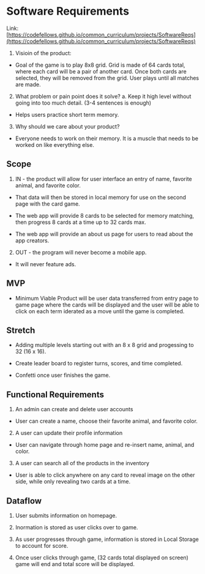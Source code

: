 # Software Requirements
Link: [https://codefellows.github.io/common_curriculum/projects/SoftwareReqs](https://codefellows.github.io/common_curriculum/projects/SoftwareReqs)

1. Visioin of the product:

- Goal of the game is to play 8x8 grid. Grid is made of 64 cards total, where each card will be a pair of another card. Once both cards are selected, they will be removed from the grid. User plays until all matches are made.

2. What problem or pain point does it solve? a. Keep it high level without going into too much detail. (3-4 sentences is enough)

- Helps users practice short term memory.

3. Why should we care about your product?

- Everyone needs to work on their memory. It is a muscle that needs to be worked on like everything else.

## Scope

1. IN - the product will allow for user interface an entry of name, favorite animal, and favorite color. 

- That data will then be stored in local memory for use on the second page with the card game.

- The web app will provide 8 cards to be selected for memory matching, then progress 8 cards at a time up to 32 cards max.

- The web app will provide an about us page for users to read about the app creators.

2. OUT - the program will never become a mobile app.

- It will never feature ads.

## MVP

- Minimum Viable Product will be user data transferred from entry page to game page where the cards will be displayed and the user will be able to click on each term iderated as a move until the game is completed.

## Stretch

- Adding multiple levels starting out with an 8 x 8 grid and progessing to 32 (16 x 16).

- Create leader board to register turns, scores, and time completed.

- Confetti once user finishes the game.


## Functional Requirements

1. An admin can create and delete user accounts

- User can create a name, choose their favorite animal, and favorite color. 

2. A user can update their profile information

- User can navigate through home page and re-insert name, animal, and color. 

3. A user can search all of the products in the inventory

- User is able to click anywhere on any card to reveal image on the other side, while only revealing two cards at a time.

## Dataflow

1. User submits information on homepage.

2. Inormation is stored as user clicks over to game.

3. As user progresses through game, information is stored in Local Storage to account for score.

4. Once user clicks through game, (32 cards total displayed on screen) game will end and total score will be displayed.








